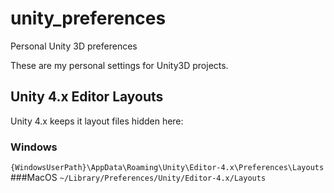 # unity_preferences
Personal Unity 3D preferences

These are my personal settings for Unity3D projects.


## Unity 4.x Editor Layouts
Unity 4.x keeps it layout files hidden here:
### Windows
`{WindowsUserPath}\AppData\Roaming\Unity\Editor-4.x\Preferences\Layouts`
###MacOS
`~/Library/Preferences/Unity/Editor-4.x/Layouts`
